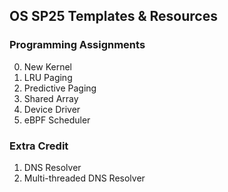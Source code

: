 ## OS SP25 Templates & Resources

### Programming Assignments
0. New Kernel
2. LRU Paging
3. Predictive Paging
4. Shared Array
6. Device Driver
7. eBPF Scheduler

### Extra Credit
1. DNS Resolver
2. Multi-threaded DNS Resolver
